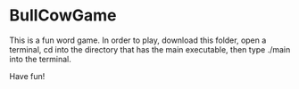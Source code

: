 # BullCowGame

This is a fun word game. In order to play, download this folder, open a terminal, cd into the directory that has the
main executable, then type ./main into the terminal.

Have fun!
